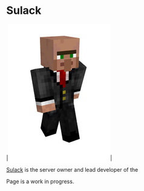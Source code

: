# Sulack

|![DynMap](assets/images/Sulack.png)|


[Sulack](sulack) is the server owner and lead developer of the

Page is a work in progress.
